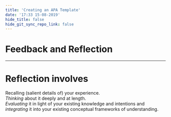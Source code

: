 ```yaml
---
title: 'Creating an APA Template'
date: '17:33 15-08-2019'
hide_title: false
hide_git_sync_repo_link: false
---
```


# Feedback and Reflection

---

# Reflection involves

Recalling (salient details of) your experience.  
*Thinking* about it deeply and at length.  
*Evaluating* it in light of your existing knowledge and intentions and   
*integrating* it into your existing conceptual frameworks of understanding.
